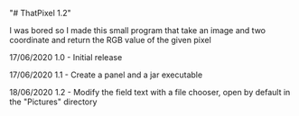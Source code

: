 "# ThatPixel 1.2" 

I was bored so I made this small program that take an image and two coordinate and return the RGB value of the given pixel

17/06/2020 1.0 - Initial release

17/06/2020 1.1 - Create a panel and a jar executable

18/06/2020 1.2 - Modify the field text with a file chooser, open by default in the "Pictures" directory
